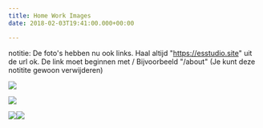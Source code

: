 ```yaml
---
title: Home Work Images
date: 2018-02-03T19:41:00.000+00:00

---
```

notitie: De foto's hebben nu ook links.
Haal altijd "https://esstudio.site" uit de url ok.
De link moet beginnen met /
Bijvoorbeeld "/about" (Je kunt deze notitite gewoon verwijderen)

![](/uploads/NIHL3038\[1\].JPG)

![](/uploads/AGKW2865\[1\].JPG)

![](/uploads/HYYA9137\[1\].JPG)![](/uploads/MQCC9133\[1\].JPG)